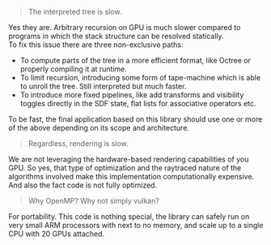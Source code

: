 > The interpreted tree is slow.

Yes they are. Arbitrary recursion on GPU is much slower compared to programs in which the stack structure can be resolved statically.  
To fix this issue there are three non-exclusive paths:
- To compute parts of the tree in a more efficient format, like Octree or properly compiling it at runtime.
- To limit recursion, introducing some form of tape-machine which is able to unroll the tree. Still interpreted but much faster.
- To introduce more fixed pipelines, like add transforms and visibility toggles directly in the SDF state, flat lists for associative operators etc.

To be fast, the final application based on this library should use one or more of the above depending on its scope and architecture.

> Regardless, rendering is slow.

We are not leveraging the hardware-based rendering capabilities of you GPU. So yes, that type of optimization and the raytraced nature of the algorithms involved make this implementation computationally expensive. And also the fact code is not fully optimized.

> Why OpenMP? Why not simply vulkan?

For portability. This code is nothing special, the library can safely run on very small ARM processors with next to no memory, and scale up to a single CPU with 20 GPUs attached.

